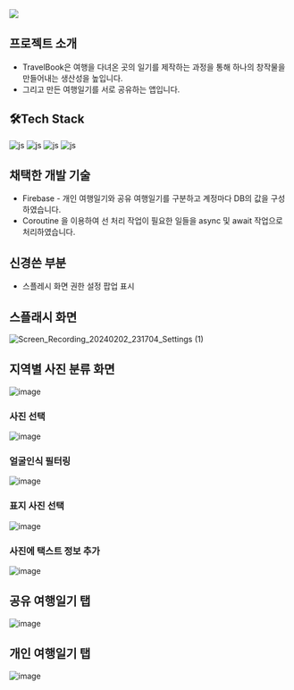 <img src="https://capsule-render.vercel.app/api?type=waving&color=538c8f&height=200&section=header&text=TravelBook,여행일기공유서비스앱&fontSize=40&fontColor=ffffff"/>

<h2>프로젝트 소개</h2>

* TravelBook은 여행을 다녀온 곳의 일기를 제작하는 과정을 통해 하나의 창작물을 만들어내는 생산성을 높입니다.
* 그리고 만든 여행일기를 서로 공유하는 앱입니다.

## 🛠️Tech Stack

![js](https://img.shields.io/badge/Android-3DDC84?style=for-the-badge&logo=android&logoColor=white)
![js](https://img.shields.io/badge/Kotlin-0095D5?&style=for-the-badge&logo=kotlin&logoColor=white?style=for-the-badge&logo=JavaScript&logoColor=white)
![js](https://img.shields.io/badge/Firebase-039BE5?style=for-the-badge&logo=Firebase&logoColor=white)
![js](https://img.shields.io/badge/Figma-F24E1E?style=for-the-badge&logo=figma&logoColor=white)

## 채택한 개발 기술

* Firebase - 개인 여행일기와 공유 여행일기를 구분하고 계정마다 DB의 값을 구성하였습니다.
* Coroutine 을 이용하여 선 처리 작업이 필요한 일들을 async 및 await 작업으로 처리하였습니다.

## 신경쓴 부분
* 스플레시 화면 권한 설정 팝업 표시

## 스플래시 화면
![Screen_Recording_20240202_231704_Settings (1)](https://github.com/BPT0/TravelBook2/assets/81085595/f8b611ab-2e78-446a-be7a-f9fbc34abacf)

## 지역별 사진 분류 화면 
![image](https://github.com/BPT0/TravelBook2/assets/81085595/b9094764-8fc6-455f-9b7b-974b0d3c1ea7)

### 사진 선택
![image](https://github.com/BPT0/TravelBook2/assets/81085595/8bb718b8-4b57-48e0-92b3-f00fd139a5e1)

### 얼굴인식 필터링
![image](https://github.com/BPT0/TravelBook2/assets/81085595/2a149097-3e47-404a-9542-34ad9690ae38)

### 표지 사진 선택
![image](https://github.com/BPT0/TravelBook2/assets/81085595/b9094764-8fc6-455f-9b7b-974b0d3c1ea7)

### 사진에 택스트 정보 추가
![image](https://github.com/BPT0/TravelBook2/assets/81085595/69dcc999-5416-4c88-b8de-d798de126e28)

## 공유 여행일기 탭
![image](https://github.com/BPT0/TravelBook2/assets/81085595/f63ddff7-16c4-44b1-b193-d824d1c93715)

## 개인 여행일기 탭
![image](https://github.com/BPT0/TravelBook2/assets/81085595/d2898309-9a3b-48c5-ac06-8c3f74e0fe55)
